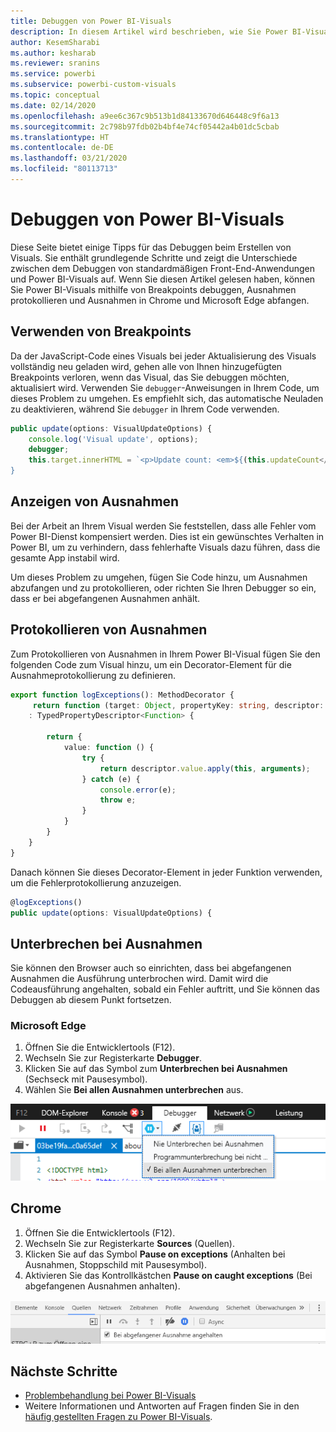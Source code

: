 ```yaml
---
title: Debuggen von Power BI-Visuals
description: In diesem Artikel wird beschrieben, wie Sie Power BI-Visuals debuggen.
author: KesemSharabi
ms.author: kesharab
ms.reviewer: sranins
ms.service: powerbi
ms.subservice: powerbi-custom-visuals
ms.topic: conceptual
ms.date: 02/14/2020
ms.openlocfilehash: a9ee6c367c9b513b1d84133670d646448c9f6a13
ms.sourcegitcommit: 2c798b97fdb02b4bf4e74cf05442a4b01dc5cbab
ms.translationtype: HT
ms.contentlocale: de-DE
ms.lasthandoff: 03/21/2020
ms.locfileid: "80113713"
---
```

# <a name="how-to-debug-power-bi-visuals"></a>Debuggen von Power BI-Visuals

Diese Seite bietet einige Tipps für das Debuggen beim Erstellen von Visuals. Sie enthält grundlegende Schritte und zeigt die Unterschiede zwischen dem Debuggen von standardmäßigen Front-End-Anwendungen und Power BI-Visuals auf.
Wenn Sie diesen Artikel gelesen haben, können Sie Power BI-Visuals mithilfe von Breakpoints debuggen, Ausnahmen protokollieren und Ausnahmen in Chrome und Microsoft Edge abfangen.

## <a name="using-breakpoints"></a>Verwenden von Breakpoints

Da der JavaScript-Code eines Visuals bei jeder Aktualisierung des Visuals vollständig neu geladen wird, gehen alle von Ihnen hinzugefügten Breakpoints verloren, wenn das Visual, das Sie debuggen möchten, aktualisiert wird. Verwenden Sie `debugger`-Anweisungen in Ihrem Code, um dieses Problem zu umgehen. Es empfiehlt sich, das automatische Neuladen zu deaktivieren, während Sie `debugger` in Ihrem Code verwenden.

```typescript
public update(options: VisualUpdateOptions) {
    console.log('Visual update', options);
    debugger;
    this.target.innerHTML = `<p>Update count: <em>${(this.updateCount</em></p>`;
}
```


## <a name="showing-exceptions"></a>Anzeigen von Ausnahmen

Bei der Arbeit an Ihrem Visual werden Sie feststellen, dass alle Fehler vom Power BI-Dienst kompensiert werden. Dies ist ein gewünschtes Verhalten in Power BI, um zu verhindern, dass fehlerhafte Visuals dazu führen, dass die gesamte App instabil wird.

Um dieses Problem zu umgehen, fügen Sie Code hinzu, um Ausnahmen abzufangen und zu protokollieren, oder richten Sie Ihren Debugger so ein, dass er bei abgefangenen Ausnahmen anhält.


## <a name="log-exceptions"></a>Protokollieren von Ausnahmen

Zum Protokollieren von Ausnahmen in Ihrem Power BI-Visual fügen Sie den folgenden Code zum Visual hinzu, um ein Decorator-Element für die Ausnahmeprotokollierung zu definieren.

```typescript
export function logExceptions(): MethodDecorator {
     return function (target: Object, propertyKey: string, descriptor: TypedPropertyDescriptor<Function>)
    : TypedPropertyDescriptor<Function> {
            
        return {
            value: function () {
                try {
                    return descriptor.value.apply(this, arguments);
                } catch (e) {
                    console.error(e);
                    throw e;
                }
            }
        }
    }
}
```
Danach können Sie dieses Decorator-Element in jeder Funktion verwenden, um die Fehlerprotokollierung anzuzeigen.

```typescript
@logExceptions()
public update(options: VisualUpdateOptions) {
```

## <a name="break-on-exceptions"></a>Unterbrechen bei Ausnahmen

Sie können den Browser auch so einrichten, dass bei abgefangenen Ausnahmen die Ausführung unterbrochen wird. Damit wird die Codeausführung angehalten, sobald ein Fehler auftritt, und Sie können das Debuggen ab diesem Punkt fortsetzen.

### <a name="edge"></a>Microsoft Edge

1. Öffnen Sie die Entwicklertools (F12).
2. Wechseln Sie zur Registerkarte **Debugger**.
3. Klicken Sie auf das Symbol zum **Unterbrechen bei Ausnahmen** (Sechseck mit Pausesymbol).
4. Wählen Sie **Bei allen Ausnahmen unterbrechen** aus.

![Datenrollenfelder](media/visuals-how-to-debug/how-to-debug-edge.png)

## <a name="chrome"></a>Chrome

1. Öffnen Sie die Entwicklertools (F12).
2. Wechseln Sie zur Registerkarte **Sources** (Quellen).
3. Klicken Sie auf das Symbol **Pause on exceptions** (Anhalten bei Ausnahmen, Stoppschild mit Pausesymbol).
4. Aktivieren Sie das Kontrollkästchen **Pause on caught exceptions** (Bei abgefangenen Ausnahmen anhalten).

![Datenrollenfelder](media/visuals-how-to-debug/how-to-debug-chrome.png)

## <a name="next-steps"></a>Nächste Schritte
* [Problembehandlung bei Power BI-Visuals](power-bi-custom-visuals-troubleshoot.md)
* Weitere Informationen und Antworten auf Fragen finden Sie in den [häufig gestellten Fragen zu Power BI-Visuals](power-bi-custom-visuals-faq.md#organizational-power-bi-visuals).
